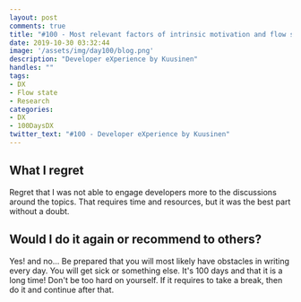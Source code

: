 ```yaml
---
layout: post
comments: true
title: "#100 - Most relevant factors of intrinsic motivation and flow state experience to developer experience."
date: 2019-10-30 03:32:44
image: '/assets/img/day100/blog.png'
description: "Developer eXperience by Kuusinen"
handles: "" 
tags:
- DX 
- Flow state
- Research
categories:
- DX
- 100DaysDX
twitter_text: "#100 - Developer eXperience by Kuusinen"
---
```


## What I regret

Regret that I was not able to engage developers more to the discussions around the topics. That requires time and resources, but it was the best part without a doubt. 

## Would I do it again or recommend to others? 

Yes! and no... Be prepared that you will most likely have obstacles in writing every day. You will get sick or something else. It's 100 days and that it is a long time! Don't be too hard on yourself. If it requires to take a break, then do it and continue after that. 